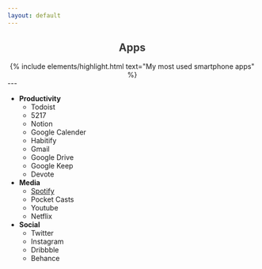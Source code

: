 ```yaml
---
layout: default
---
```

<h2 style="text-align:center; color: #3a3a3a">
    <div>
        <b>Apps</b>
    </div>
</h2>
<div style="text-align:center">
{% include elements/highlight.html text="My most used smartphone apps" %}
</div>
---

- **Productivity**
    - Todoist
    - 5217
    - Notion
    - Google Calender
    - Habitify
    - Gmail
    - Google Drive
    - Google Keep
    - Devote
- **Media**
    - [Spotify](https://open.spotify.com/user/1h2t9epiiju145cozov3wb3hm?si=Rtdk-r_ZQH-2_vLEjN2jiw)
    - Pocket Casts
    - Youtube
    - Netflix
- **Social**
    - Twitter
    - Instagram
    - Dribbble
    - Behance